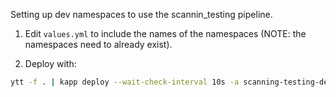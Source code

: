 Setting up dev namespaces to use the scannin_testing pipeline.

1. Edit `values.yml` to include the names of the namespaces (NOTE: the namespaces need to already exist).

1. Deploy with:
```sh
ytt -f . | kapp deploy --wait-check-interval 10s -a scanning-testing-deps  -f- --yes
```
